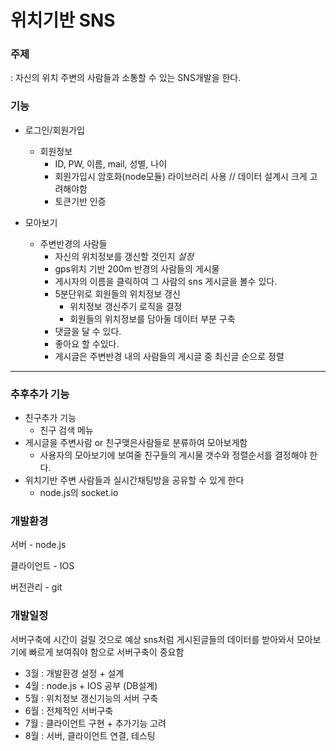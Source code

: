 # 위치기반 SNS


### 주제 
: 자신의 위치 주변의 사람들과 소통할 수 있는 SNS개발을 한다.

### 기능
- 로그인/회원가입
	- 회원정보
		- ID, PW, 이름, mail, 성별, 나이
		- 회원가입시 암호화(node모듈) 라이브러리 사용 // 데이터 설계시 크게 고려해야함
		- 토큰기반 인증

- 모아보기
	- 주변반경의 사람들
		- 자신의 위치정보를 갱신할 것인지 _설정_
		- gps위치 기반 200m 반경의 사람들의 게시물
		- 게시자의 이름을 클릭하여 그 사람의 sns 게시글을 볼수 있다.
		- 5분단위로 회원들의 위치정보 갱신
			- 위치정보 갱신주기 로직을 결정
			- 회원들의 위치정보를 담아둘 데이터 부분 구축
		- 댓글을 달 수 있다.
		- 좋아요 할 수있다.
		- 게시글은 주변반경 내의 사람들의 게시글 중 최신글 순으로 정렬
		
---
### 추후추가 기능
- 친구추가 기능
	- 친구 검색 메뉴
- 게시글을 주변사람 or 친구맺은사람들로 분류하여 모아보게함
	- 사용자의 모아보기에 보여줄 친구들의 게시물 갯수와 정렬순서를 결정해야 한다.
- 위치기반 주변 사람들과 실시간채팅방을 공유할 수 있게 한다
	- node.js의 socket.io



### 개발환경
서버 - node.js

클라이언트 - IOS

버전관리 - git

### 개발일정

서버구축에 시간이 걸릴 것으로 예상
sns처럼 게시된글들의 데이터를 받아와서 모아보기에 빠르게 보여줘야 함으로 서버구축이 중요함

- 3월 : 개발환경 설정 + 설계
- 4월 : node.js + IOS 공부 (DB설계)
- 5월 : 위치정보 갱신기능의 서버 구축
- 6월 : 전체적인 서버구축
- 7월 : 클라이언트 구현 + 추가기능 고려
- 8월 : 서버, 클라이언트 연결, 테스팅

